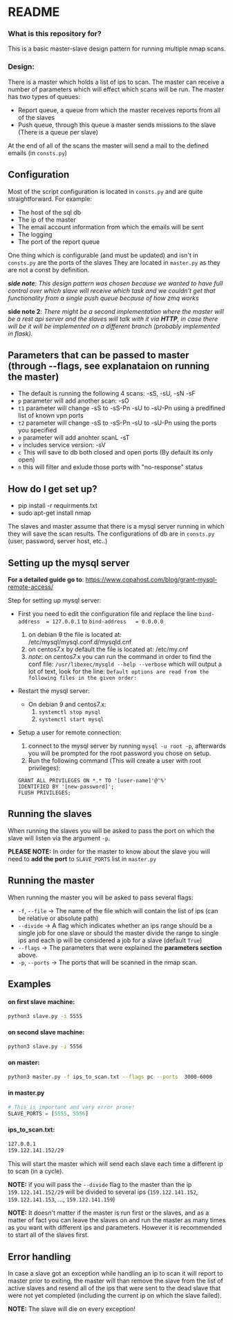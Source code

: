 # README #
### What is this repository for? ###

This is a basic master-slave design pattern for running multiple nmap scans.
### Design:
There is a master which holds a list of ips to scan.
The master can receive a number of parameters which will effect which scans will be run.
The master has two types of queues:

* Report queue, a queue from which the master receives reports from all of the slaves
* Push queue, through this queue a master sends missions to the slave (There is a queue per slave)

At the end of all of the scans the master will send a mail to the defined emails (in `consts.py`)

## Configuration
Most of the script configuration is located in `consts.py` and are quite straightforward.
For example:
* The host of the sql db
* The ip of the master
* The email account information from which the emails will be sent
* The logging
* The port of the report queue 

One thing which is configurable (and must be updated) and isn't in `consts.py` are the ports of the slaves
They are located in `master.py` as they are not a const by definition.

___side note___: _This design pattern was chosen because we wanted to have full control over which slave
will receive which task and we couldn't get that functionality from a single push queue because
of how zmq works_

__side note 2__:  _There might be a second implementation where the master will be a rest api server and the slaves
will talk with it via __HTTP__, in case there will be it will be implemented on a different branch (probably implemented in flask)._


## Parameters that can be passed to master (through --flags, see explanataion on running the master)
* The default is running the following 4 scans: -sS, -sU, -sN -sF
* `p` parameter will add another scan: -sO
* `t1` parameter will change -sS to -sS-Pn -sU to -sU-Pn using a predifined list of known vpn ports 
* `t2` parameter will change -sS to -sS-Pn -sU to -sU-Pn using the ports you specified
* `o` parameter will add anohter scanL -sT
* `v` includes service version: -sV
* `c` This will save to db both closed and open ports (By default its only open)
* `n` this will filter and exlude those ports with "no-response" status

## How do I get set up?
* pip install -r requirments.txt
* sudo apt-get install nmap

The slaves and master assume that there is a mysql server running in which they will save the scan results.
The configurations of db are in `consts.py` (user, password, server host, etc..)


## Setting up the mysql server
__For a detailed guide go to__: https://www.copahost.com/blog/grant-mysql-remote-access/

Step for setting up mysql server:

* First you need to edit the configuration file and replace the line `bind-address  = 127.0.0.1` to `bind-address   = 0.0.0.0`
    1. on debian 9 the file is located at: /etc/mysql/mysql.conf.d/mysqld.cnf
    2. on centos7.x by default the file is located at: /etc/my.cnf
    3. _note_: on centos7.x you can run the command in order to find the conf file: `/usr/libexec/mysqld --help --verbose` which will output a lot of text, look for the line: `Default options are read from the following files in the given order:`

* Restart the mysql server:
    + On debian 9 and centos7.x: 
        1. `systemctl stop mysql` 
        2. `systemctl start mysql`

* Setup a user for remote connection:
    1. connect to the mysql server by running `mysql -u root -p`, afterwards you will be prompted for the root password you chose on setup.
    2. Run the following command (This will create a user with root privileges): 
    ```mysql
    GRANT ALL PRIVILEGES ON *.* TO '[user-name]'@'%'      
    IDENTIFIED BY '[new-password]';
    FLUSH PRIVILEGES;
    ```

## Running the slaves
When running the slaves you will be asked to pass the port on which the slave will listen via the argument `-p`.

**PLEASE NOTE:** In order for the master to know about the slave you will need to **add the port** to `SLAVE_PORTS` list in `master.py`

## Running the master
When running the master you will be asked to pass several flags:

* `-f`, `--file` -> The name of the file which will contain the list of ips (can be relative or absolute path)
* `--divide` -> A flag which indicates whether an ips range should be a single job for one slave or should the master divide the range to single ips and each ip will be considered a job for a slave (default `True`)
* `--flags` -> The parameters that were explained the __parameters section__ above.
* `-p`, `--ports` -> The ports that will be scanned in the nmap scan.

## Examples
#### on first slave machine: 
```bash
python3 slave.py -i 5555
```
#### on second slave machine:
```bash
python3 slave.py -i 5556
```
#### on master: 
```bash
python3 master.py -f ips_to_scan.txt --flags pc --ports  3000-6000
```

#### in master.py 
```python
# This is important and very error prone!
SLAVE_PORTS = [5555, 5556]
```

#### ips_to_scan.txt:
```bash
127.0.0.1
159.122.141.152/29
```

This will start the master which will send each slave each time a different ip to scan (in a cycle).

__NOTE:__ if you will pass the `--divide` flag to the master than the ip `159.122.141.152/29` will be
divided to several ips (`159.122.141.152`, `159.122.141.153`, ..., `159.122.141.159`)

__NOTE:__ It doesn't matter if the master is run first or the slaves, and as a matter of fact you can leave the slaves on and run the master
as many times as you want with different ips and parameters. However it is recommended to start all of the slaves first.

## Error handling
In case a slave got an exception while handling an ip to scan it will report to master prior to exiting,
the master will than remove the slave from the list of active slaves and resend all of the ips that were sent to the
dead slave that were not yet completed (including the current ip on which the slave failed).

__NOTE:__ The slave will die on every exception!